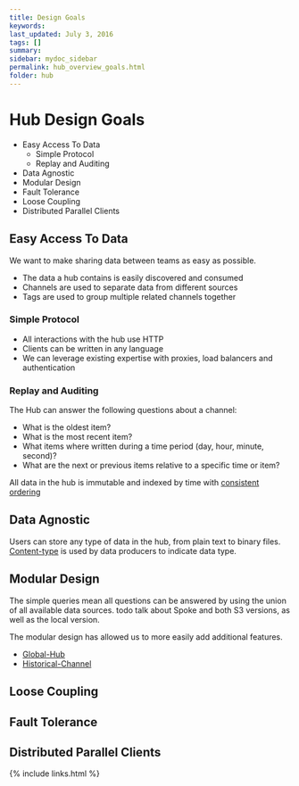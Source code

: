 ```yaml
---
title: Design Goals
keywords: 
last_updated: July 3, 2016
tags: []
summary: 
sidebar: mydoc_sidebar
permalink: hub_overview_goals.html
folder: hub
---
```


# Hub Design Goals

* Easy Access To Data
    * Simple Protocol
    * Replay and Auditing
* Data Agnostic
* Modular Design
* Fault Tolerance
* Loose Coupling
* Distributed Parallel Clients

## Easy Access To Data

We want to make sharing data between teams as easy as possible.
* The data a hub contains is easily discovered and consumed
* Channels are used to separate data from different sources
* Tags are used to group multiple related channels together

### Simple Protocol

* All interactions with the hub use HTTP
* Clients can be written in any language   
* We can leverage existing expertise with proxies, load balancers and authentication 

### Replay and Auditing

The Hub can answer the following questions about a channel:
* What is the oldest item?
* What is the most recent item?
* What items where written during a time period (day, hour, minute, second)?
* What are the next or previous items relative to a specific time or item?

All data in the hub is immutable and indexed by time with [consistent ordering](Sequential-Write-Use-Case)

## Data Agnostic

Users can store any type of data in the hub, from plain text to binary files.
[Content-type](https://github.com/flightstats/hub#insert-content-into-channel) is used by data producers to indicate data type.

## Modular Design
The simple queries mean all questions can be answered by using the union of all available data sources.
todo talk about Spoke and both S3 versions, as well as the local version.

The modular design has allowed us to more easily add additional features. 
 
* [Global-Hub](Global-Hub)
* [Historical-Channel](Historical-Channel)

## Loose Coupling
## Fault Tolerance
## Distributed Parallel Clients


{% include links.html %}